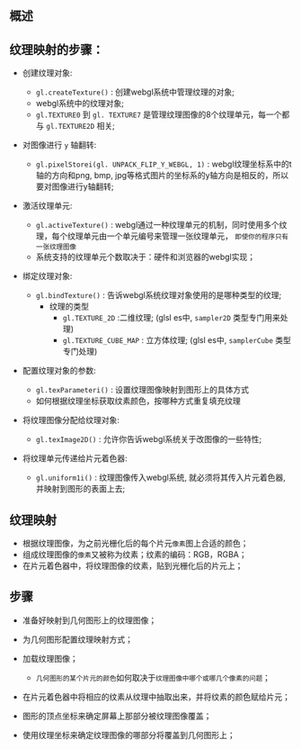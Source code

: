 ## 概述


## 纹理映射的步骤：

* 创建纹理对象:
  * `gl.createTexture()` : 创建webgl系统中管理纹理的对象; 
  * webgl系统中的纹理对象; 
  * `gl.TEXTURE0` 到 `gl. TEXTURE7` 是管理纹理图像的8个纹理单元，每一个都与 `gl.TEXTURE2D` 相关; 

* 对图像进行 `y` 轴翻转:
  * `gl.pixelStorei(gl. UNPACK_FLIP_Y_WEBGL, 1)` : webgl纹理坐标系中的t轴的方向和png, bmp, jpg等格式图片的坐标系的y轴方向是相反的，所以要对图像进行y轴翻转; 

* 激活纹理单元:
  * `gl.activeTexture()` : webgl通过一种纹理单元的机制，同时使用多个纹理，每个纹理单元由一个单元编号来管理一张纹理单元， `即使你的程序只有一张纹理图像`
  * 系统支持的纹理单元个数取决于：硬件和浏览器的webgl实现；

* 绑定纹理对象:
  * `gl.bindTexture()` : 告诉webgl系统纹理对象使用的是哪种类型的纹理; 
    + 纹理的类型 
      - `gl.TEXTURE_2D` :二维纹理; (glsl es中, `sampler2D` 类型专门用来处理)
      - `gl.TEXTURE_CUBE_MAP` : 立方体纹理; (glsl es中, `samplerCube` 类型专门处理)

* 配置纹理对象的参数:
  * `gl.texParameteri()` : 设置纹理图像映射到图形上的具体方式
  * 如何根据纹理坐标获取纹素颜色，按哪种方式重复填充纹理

* 将纹理图像分配给纹理对象:
  * `gl.texImage2D()` : 允许你告诉webgl系统关于改图像的一些特性; 

* 将纹理单元传递给片元着色器:
  * `gl.uniform1i()` : 纹理图像传入webgl系统, 就必须将其传入片元着色器, 并映射到图形的表面上去; 

## 纹理映射

* 根据纹理图像，为之前光栅化后的每个片元`像素`图上合适的颜色；
* 组成纹理图像的`像素`又被称为纹素；纹素的编码：RGB，RGBA；
* 在片元着色器中，将纹理图像的纹素，贴到光栅化后的片元上；

## 步骤

* 准备好映射到几何图形上的纹理图像；
* 为几何图形配置纹理映射方式；
* 加载纹理图像；
  - `几何图形的某个片元的颜色`如何取决于`纹理图像中哪个或哪几个像素的问题`；

* 在片元着色器中将相应的纹素从纹理中抽取出来，并将纹素的颜色赋给片元；
* 图形的顶点坐标来确定屏幕上那部分被纹理图像覆盖；
* 使用纹理坐标来确定纹理图像的哪部分将覆盖到几何图形上；
